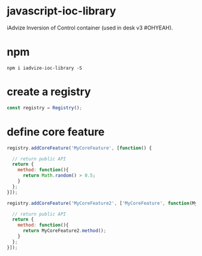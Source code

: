 # javascript-ioc-library

iAdvize Inversion of Control container (used in desk v3 #OHYEAH).


# npm

```
npm i iadvize-ioc-library -S
```

# create a registry

```js
const registry = Registry();
```

# define core feature

```js
registry.addCoreFeature('MyCoreFeature', [function() {

  // return public API
  return {
    method: function(){
      return Math.random() > 0.5;
    }
  };
}]);

registry.addCoreFeature('MyCoreFeature2', ['MyCoreFeature', function(MyCoreFeature2) {

  // return public API
  return {
    method: function(){
      return MyCoreFeature2.method();
    }
  };
}]);
```

